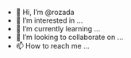 - 👋 Hi, I’m @rozada
- 👀 I’m interested in ...
- 🌱 I’m currently learning ...
- 💞️ I’m looking to collaborate on ...
- 📫 How to reach me ...

<!---
rozada/rozada is a ✨ special ✨ repository because its `README.md` (this file) appears on your GitHub profile.
You can click the Preview link to take a look at your changes.
--->
